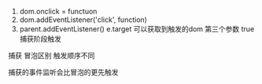 1. dom.onclick = functuon
2. dom.addEventListener('click', function)
3. parent.addEventListener() e.target 可以获取到触发的dom  第三个参数 true 捕获阶段触发

捕获 冒泡区别 触发顺序不同 

捕获的事件监听会比冒泡的更先触发

